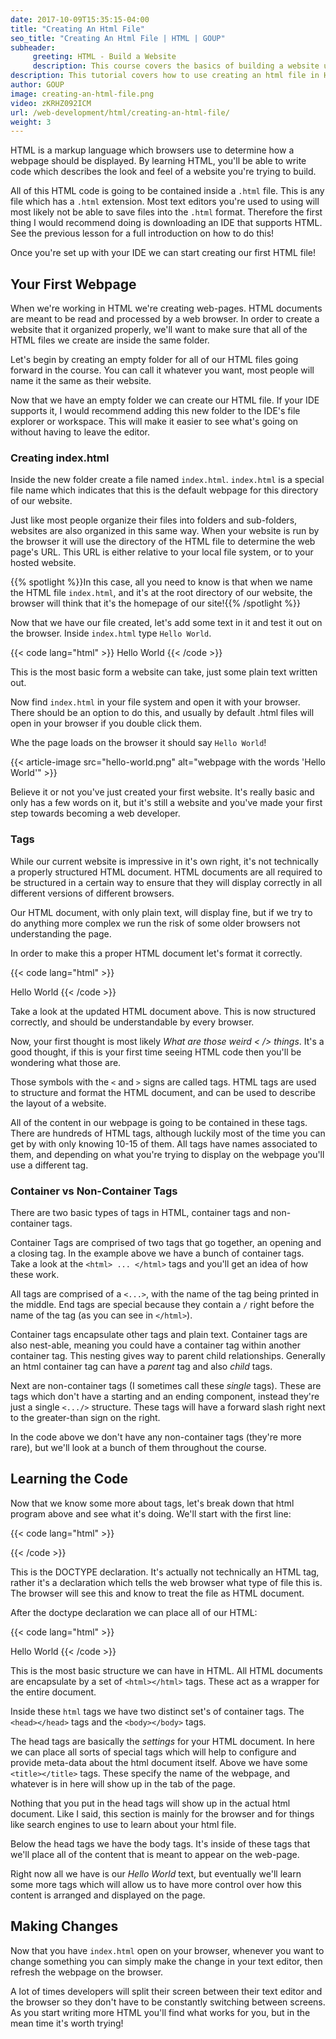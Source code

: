 ```yaml
---
date: 2017-10-09T15:35:15-04:00
title: "Creating An Html File"
seo_title: "Creating An Html File | HTML | GOUP"
subheader:
     greeting: HTML - Build a Website
     description: This course covers the basics of building a website using HTML. Work your way through the videos/articles and I'll teach you everything you need to know to create a basic website!
description: This tutorial covers how to use creating an html file in HTML.
author: GOUP
image: creating-an-html-file.png
video: zKRHZ092ICM
url: /web-development/html/creating-an-html-file/
weight: 3
---
```


HTML is a markup language which browsers use to determine how a webpage should be displayed. By learning HTML, you'll be able to write code which describes the look and feel of a website you're trying to build. 

All of this HTML code is going to be contained inside a `.html` file. This is any file which has a `.html` extension. Most text editors you're used to using will most likely not be able to save files into the `.html` format. Therefore the first thing I would recommend doing is downloading an IDE that supports HTML. See the previous lesson for a full introduction on how to do this!

Once you're set up with your IDE we can start creating our first HTML file!

## Your First Webpage

When we're working in HTML we're creating web-pages. HTML documents are meant to be read and processed by a web browser. In order to create a website that it organized properly, we'll want to make sure that all of the HTML files we create are inside the same folder.

Let's begin by creating an empty folder for all of our HTML files going forward in the course. You can call it whatever you want, most people will name it the same as their website. 

Now that we have an empty folder we can create our HTML file. If your IDE supports it, I would recommend adding this new folder to the IDE's file explorer or workspace. This will make it easier to see what's going on without having to leave the editor. 

### Creating index.html

Inside the new folder create a file named `index.html`. `index.html` is a special file name which indicates that this is the default webpage for this directory of our website. 

Just like most people organize their files into folders and sub-folders, websites are also organized in this same way. When your website is run by the browser it will use the directory of the HTML file to determine the web page's URL. This URL is either relative to your local file system, or to your hosted website. 

{{% spotlight %}}In this case, all you need to know is that when we name the HTML file `index.html`, and it's at the root directory of our website, the browser will think that it's the homepage of our site!{{% /spotlight %}}

Now that we have our file created, let's add some text in it and test it out on the browser. Inside `index.html` type `Hello World`. 

{{< code lang="html" >}}
Hello World
{{< /code >}}

This is the most basic form a website can take, just some plain text written out. 

Now find `index.html` in your file system and open it with your browser. There should be an option to do this, and usually by default .html files will open in your browser if you double click them.

Whe the page loads on the browser it should say `Hello World`!

{{< article-image src="hello-world.png" alt="webpage with the words 'Hello World'" >}}

Believe it or not you've just created your first website. It's really basic and only has a few words on it, but it's still a website and you've made your first step towards becoming a web developer.

### Tags

While our current website is impressive in it's own right, it's not technically a properly structured HTML document. HTML documents are all required to be structured in a certain way to ensure that they will display correctly in all different versions of different browsers. 

Our HTML document, with only plain text, will display fine, but if we try to do anything more complex we run the risk of some older browsers not understanding the page. 

In order to make this a proper HTML document let's format it correctly. 

{{< code lang="html" >}}
<!DOCTYPE html>
<html>
     <head>
          <title>My Website Title</title>
     </head>
     <body>
          Hello World
     </body>
</html>
{{< /code >}}

Take a look at the updated HTML document above. This is now structured correctly, and should be understandable by every browser. 

Now, your first thought is most likely _What are those weird < /> things_. It's a good thought, if this is your first time seeing HTML code then you'll be wondering what those are. 

Those symbols with the `<` and `>` signs are called tags. HTML tags are used to structure and format the HTML document, and can be used to describe the layout of a website. 

All of the content in our webpage is going to be contained in these tags. There are hundreds of HTML tags, although luckily most of the time you can get by with only knowing 10-15 of them. All tags have names associated to them, and depending on what you're trying to display on the webpage you'll use a different tag. 

### Container vs Non-Container Tags

There are two basic types of tags in HTML, container tags and non-container tags. 

Container Tags are comprised of two tags that go together, an opening and a closing tag. In the example above we have a bunch of container tags. Take a look at the `<html> ... </html>` tags and you'll get an idea of how these work. 

All tags are comprised of a `<...>`, with the name of the tag being printed in the middle. End tags are special because they contain a `/` right before the name of the tag (as you can see in `</html>`). 

Container tags encapsulate other tags and plain text. Container tags are also nest-able, meaning you could have a container tag within another container tag. This nesting gives way to parent child relationships. Generally an html container tag can have a _parent_ tag and also _child_ tags. 

Next are non-container tags (I sometimes call these _single_ tags). These are tags which don't have a starting and an ending component, instead they're just a single `<.../>` structure. These tags will have a forward slash right next to the greater-than sign on the right. 

In the code above we don't have any non-container tags (they're more rare), but we'll look at a bunch of them throughout the course. 

## Learning the Code

Now that we know some more about tags, let's break down that html program above and see what it's doing. We'll start with the first line:

{{< code lang="html" >}}
<!DOCTYPE html>
{{< /code >}}

This is the DOCTYPE declaration. It's actually not technically an HTML tag, rather it's a declaration which tells the web browser what type of file this is. The browser will see this and know to treat the file as HTML document. 

After the doctype declaration we can place all of our HTML:

{{< code lang="html" >}}
<html>
     <head>
          <title>My Website Title</title>
     </head>
     <body>
          Hello World
     </body>
</html>
{{< /code >}}

This is the most basic structure we can have in HTML. All HTML documents are encapsulate by a set of `<html></html>` tags. These act as a wrapper for the entire document. 

Inside these `html` tags we have two distinct set's of container tags. The `<head></head>` tags and the `<body></body>` tags. 

The head tags are basically the _settings_ for your HTML document. In here we can place all sorts of special tags which will help to configure and provide meta-data about the html document itself. Above we have some `<title></title>` tags. These specify the name of the webpage, and whatever is in here will show up in the tab of the page. 

Nothing that you put in the head tags will show up in the actual html document. Like I said, this section is mainly for the browser and for things like search engines to use to learn about your html file. 

Below the head tags we have the body tags. It's inside of these tags that we'll place all of the content that is meant to appear on the web-page. 

Right now all we have is our _Hello World_ text, but eventually we'll learn some more tags which will allow us to have more control over how this content is arranged and displayed on the page. 

## Making Changes

Now that you have `index.html` open on your browser, whenever you want to change something you can simply make the change in your text editor, then refresh the webpage on the browser. 

A lot of times developers will split their screen between their text editor and the browser so they don't have to be constantly switching between screens. As you start writing more HTML you'll find what works for you, but in the mean time it's worth trying!
